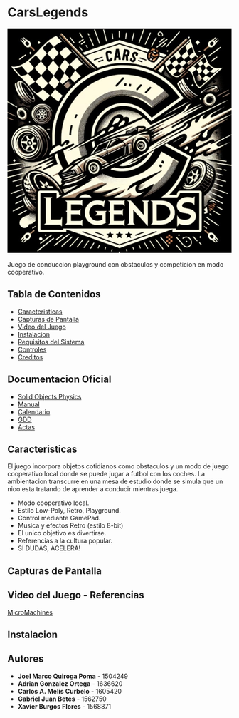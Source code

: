 # CarsLegends

![Logo del Juego](RECURSOS/images/IMG_0359.JPG)

Juego de conduccion playground con obstaculos y competicion en modo cooperativo.

## Tabla de Contenidos

- [Caracteristicas](#caracteristicas)
- [Capturas de Pantalla](#capturas-de-pantalla)
- [Video del Juego](#video-del-juego)
- [Instalacion](#instalacion)
- [Requisitos del Sistema](#requisitos-del-sistema)
- [Controles](#controles)
- [Creditos](#croditos)

## Documentacion Oficial

- [Solid Objects Physics](https://uab-my.sharepoint.com/:w:/g/personal/1636620_uab_cat/EZCgwnlm3thHhgb-iBtkmAYBrFd_dM_bNbFYWukjJxeDNw?e=NM4Pq8)
- [Manual](https://uab-my.sharepoint.com/:w:/g/personal/1636620_uab_cat/Ed3Rbka1K9JNlB6b6gTrcbkBjVDjyUQ3TFh0K1qsNm_asQ?e=HseOAd)
- [Calendario](https://uab-my.sharepoint.com/:w:/g/personal/1636620_uab_cat/EbBrbAlbQ_1OpnWr8QHX4K0BqVsWpEeOUMkfbsMWstqcpg?e=8B3aCJ)
- [GDD](./DOCUMENTACION/DOCUMENTOS_PROPIOS/GDD_Inicial_CarsLegends.pdf)
- [Actas](./DOCUMENTACION/ACTAS_DE_REUNION)

## Caracteristicas

El juego incorpora objetos cotidianos como obstaculos y un modo de juego cooperativo local donde se puede jugar a futbol con los coches. La ambientacion transcurre en una mesa de estudio donde se simula que un nioo esta tratando de aprender a conducir mientras juega.
 
  - Modo cooperativo local.
  - Estilo Low-Poly, Retro, Playground.
  - Control mediante GamePad.
  - Musica y efectos Retro (estilo 8-bit)
  - El unico objetivo es divertirse.
  - Referencias a la cultura popular.
  - SI DUDAS, ACELERA!

## Capturas de Pantalla


## Video del Juego - Referencias

[MicroMachines](https://www.youtube.com/watch?v=tWws3X9EVhA)

## Instalacion

## Autores

- **Joel Marco Quiroga Poma** - 1504249
- **Adrian Gonzalez Ortega** - 1636620
- **Carlos A. Melis Curbelo** - 1605420
- **Gabriel Juan Betes** - 1562750
- **Xavier Burgos Flores** - 1568871




